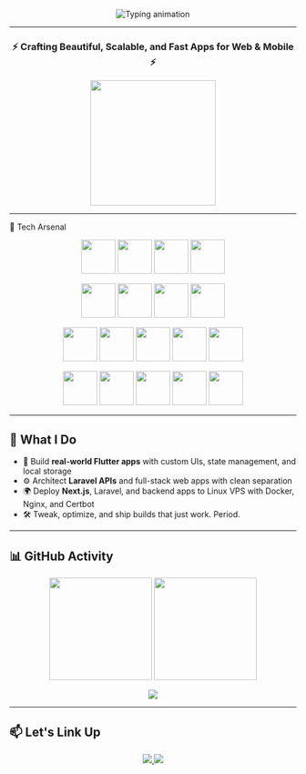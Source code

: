 <!-- Header Typing Animation -->
<p align="center">
  <img src="https://readme-typing-svg.demolab.com?font=Fira+Code&size=24&duration=3000&pause=1200&center=true&vCenter=true&multiline=true&width=700&height=100&lines=Hey%2C+I'm+YASSINE IDLHAJ+%F0%9F%91%8B;Full-stack+Web+%2B+Mobile+Developer;Flutter%2C+Laravel%2C+Next.js%2C+Linux+%2B+DevOps;I+deploy+on+VPS+like+it's+nothing" alt="Typing animation" />
</p>

---

<h3 align="center">⚡ Crafting Beautiful, Scalable, and Fast Apps for Web & Mobile ⚡</h3>

<p align="center">
  <img src="https://media.giphy.com/media/qgQUggAC3Pfv687qPC/giphy.gif" width="220" />
</p>

---

🚀 Tech Arsenal

<p align="center"> <!-- Mobile --> <img src="https://cdn.jsdelivr.net/gh/devicons/devicon/icons/flutter/flutter-original.svg" height="60" /> <img src="https://cdn.jsdelivr.net/gh/devicons/devicon/icons/dart/dart-original.svg" height="60" /> <img src="https://cdn.jsdelivr.net/gh/devicons/devicon/icons/kotlin/kotlin-original.svg" height="60" /> <img src="https://cdn.jsdelivr.net/gh/devicons/devicon/icons/java/java-original.svg" height="60" /> </p> <p align="center"> <!-- Web --> <img src="https://cdn.jsdelivr.net/gh/devicons/devicon/icons/laravel/laravel-plain.svg" height="60" /> <img src="https://cdn.jsdelivr.net/gh/devicons/devicon/icons/nextjs/nextjs-original.svg" height="60" /> <img src="https://cdn.jsdelivr.net/gh/devicons/devicon/icons/angularjs/angularjs-original.svg" height="60" /> <img src="https://cdn.jsdelivr.net/gh/devicons/devicon/icons/spring/spring-original.svg" height="60" /> </p> <p align="center"> <!-- Databases --> <img src="https://cdn.jsdelivr.net/gh/devicons/devicon/icons/mysql/mysql-original.svg" height="60" /> <img src="https://cdn.jsdelivr.net/gh/devicons/devicon/icons/postgresql/postgresql-original.svg" height="60" /> <img src="https://cdn.jsdelivr.net/gh/devicons/devicon/icons/sqlite/sqlite-original.svg" height="60" /> <img src="https://cdn.jsdelivr.net/gh/devicons/devicon/icons/oracle/oracle-original.svg" height="60" /> <img src="https://cdn.jsdelivr.net/gh/devicons/devicon/icons/firebase/firebase-plain.svg" height="60" /> </p> <p align="center"> <!-- DevOps / Tools --> <img src="https://cdn.jsdelivr.net/gh/devicons/devicon/icons/fedora/fedora-original.svg" height="60" /> <img src="https://cdn.jsdelivr.net/gh/devicons/devicon/icons/docker/docker-original.svg" height="60" /> <img src="https://cdn.jsdelivr.net/gh/devicons/devicon/icons/linux/linux-original.svg" height="60" /> <img src="https://cdn.jsdelivr.net/gh/devicons/devicon/icons/git/git-original.svg" height="60" /> <img src="https://cdn.jsdelivr.net/gh/devicons/devicon/icons/bash/bash-original.svg" height="60" /> </p>


---

## 🧩 What I Do
- 🧠 Build **real-world Flutter apps** with custom UIs, state management, and local storage
- ⚙️ Architect **Laravel APIs** and full-stack web apps with clean separation
- 🌍 Deploy **Next.js**, Laravel, and backend apps to Linux VPS with Docker, Nginx, and Certbot
- 🛠️ Tweak, optimize, and ship builds that just work. Period.

---

## 📊 GitHub Activity

<p align="center">
  <img src="https://github-readme-stats.vercel.app/api?username=Kazan-2-magma&theme=radical&show_icons=true&hide_border=true&count_private=true" height="180" />
  <img src="https://github-readme-streak-stats.herokuapp.com?user=Kazan-2-magma&theme=radical&hide_border=true" height="180"/>
</p>

<p align="center">
  <img src="https://github-readme-stats.vercel.app/api/top-langs/?username=Kazan-2-magma&layout=compact&theme=radical&hide_border=true"/>
</p>

---

## 📫 Let's Link Up

<p align="center">
  <a href="https://www.linkedin.com/in/yassine-idlhaj-9aaab119a/">
    <img src="https://img.shields.io/badge/LinkedIn-%230077B5?style=for-the-badge&logo=linkedin&logoColor=white" />
  </a>
  <a href="mailto:yassinemks7@gmail.com">
    <img src="https://img.shields.io/badge/Gmail-D14836?style=for-the-badge&logo=gmail&logoColor=white" />
  </a>
</p>

